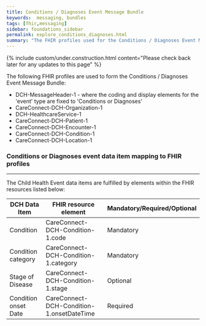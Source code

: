 ```yaml
---
title: Conditions / Diagnoses Event Message Bundle
keywords:  messaging, bundles
tags: [fhir,messaging]
sidebar: foundations_sidebar
permalink: explore_conditions_diagnoses.html
summary: "The FHIR profiles used for the Conditions / Diagnoses Event Message Bundle"
---
```

{% include custom/under.construction.html content="Please check back later for any updates to this page" %}

The following FHIR profiles are used to form the Conditions / Diagnoses Event Message Bundle:

- DCH-MessageHeader-1 - where the coding and display elements for the 'event' type are fixed to 'Conditions or Diagnoses'
- CareConnect-DCH-Organization-1
- DCH-HealthcareService-1
- CareConnect-DCH-Patient-1
- CareConnect-DCH-Encounter-1
- CareConnect-DCH-Condition-1
- CareConnect-DCH-Location-1


### Conditions or Diagnoses event data item mapping to FHIR profiles ###
----------
The Child Health Event data items are fulfilled by elements within the FHIR resources listed below:

| DCH Data Item        | FHIR resource element                     | Mandatory/Required/Optional |
|----------------------|-------------------------------------------|-----------------------------|
| Condition            | CareConnect-DCH-Condition-1.code          | Mandatory                   |
| Condition category   | CareConnect-DCH-Condition-1.category      | Mandatory                   |
| Stage of Disease     | CareConnect-DCH-Condition-1.stage         | Optional                    |
| Condition onset Date | CareConnect-DCH-Condition-1.onsetDateTime | Required                    |
